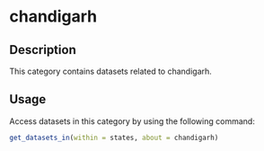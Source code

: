 
# chandigarh
## Description
This category contains datasets related to chandigarh.
## Usage
Access datasets in this category by using the following command:
```r
get_datasets_in(within = states, about = chandigarh)
```
